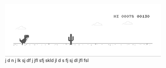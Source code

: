 ![image](https://github.com/sudimuk2017/qwaszx/blob/main/dino.gif)
j
d
n       j  lk  sj   df   j   jfl     sfj  skld  jl   d  s   fj   sj    dl     jfl    fsl

